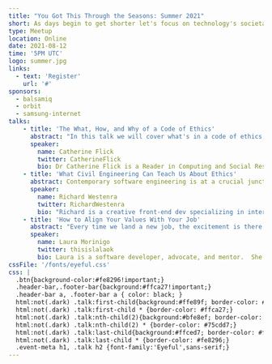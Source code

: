 ```yaml
---
title: "You Got This Through the Seasons: Summer 2021"
short: As days begin to get shorter let's focus on technology's societal and ethical impacts. This event is run by Olu Niyi-Awosusi & Kevin Lewis.
type: Meetup
location: Online
date: 2021-08-12
time: '5PM UTC'
logo: summer.jpg
links:
  - text: 'Register'
    url: '#'
sponsors:
  - balsamiq
  - orbit
  - samsung-internet
talks:
    - title: 'The What, How, and Why of a Code of Ethics'
      abstract: "In this talk we will cover what's in a code of ethics, and why should you care about it. Go behind the scenes with an ethicist and co-author of the Association of Computing Machinery's (ACM) new code of ethics that affects hundreds of thousands of computing professionals and get some answers to the following: What is a Code of Ethics? Why bother updating the old code, or having one at all? What's the code asking me to do, and why? How can I practically use the code? How did you decide whether something is good or bad, or whether something should be included in the code? What if my boss thinks codes of ethics are for losers? What if I work in the military/security/etc. domain? How is this code different from all the other codes out there? What happens if I break the Code of Ethics?"
      speaker:
        name: Catherine Flick
        twitter: CatherineFlick
        bio: Dr Catherine Flick is a Reader in Computing and Social Responsibility in the Centre for Computing and Social Responsibility at De Montfort University. She is very excited about the social and ethical impact of technologies, and how we can make sure that development of a new technology creates a positive impact.
    - title: 'What Civil Engineering Can Teach Us About Ethics'
      abstract: Contemporary software engineering is at a crucial juncture in the evolution as a discipline. We’re professionalizing and expanding our abilities, but in doing so we’re encountering dramatic new risks and venturing into new ethical territory. In this way, we share similarities with the expansion of traditional civil engineering during the industrial revolution. In this talk I’ll discuss what lessons can we learn from that industry, and how we can try to avoid making some of the same mistakes. I’ll also give a basic introduction to engineering ethics, discuss some examples of ethical problems from my own career, and explore how we can try to improve our ethical decision-making by incorporating ethical reasoning into the different stages of our work.
      speaker:
        name: Richard Westenra
        twitter: RichardWestenra
        bio: "Richard is a creative front-end dev specializing in interactive dataviz. He often works with React, D3, CSS, SVG and Canvas, and is passionate about accessibility, animation, web standards, performance, usability, and engineering ethics. After living in London for ten years, he has recently moved back home to New Zealand, and is getting to grips with extremely remote working."
    - title: 'How to Align Your Values With Your Job'
      abstract: "Every time we land a new job, the excitement is there: new beginnings, a new opportunity, the chance to grow... but how can we keep this motivation during our journey and take it further from the newbie stage?  Aligning your values within your workplace can be the answer. During this talk, we will learn how to recognize our own values and take them to our workplace (and step up when we don't find them) to achieve a greater commitment and satisfaction in our careers."
      speaker:
        name: Laura Morinigo
        twitter: thisislalaok
        bio: Laura is a software developer, advocate, and mentor.  She has been recognized as a Google Developer Expert and a Woman Techmakers Ambassador, as a mentor she helped startups participating in accelerator programs like Google Launchpad and the World Food Programme by the United Nations.  Currently, she is a web developer advocate for Samsung Internet at Samsung Research Institute UK where the team contributes to open source projects, builds demos and participates in conferences getting the word out about advanced web features helping web developers to create great and more inclusive web apps.
cssFile: '/fonts/eyeful.css'
css: |
  .btn{background-color:#fe8296!important;}
  .header-bar,.footer-bar{background:#ffca27!important;}
  .header-bar a, .footer-bar a { color: black; }
  html:not(.dark) .talk:first-child{background:#ffe89f; border-color: #ffca27;}
  html:not(.dark) .talk:first-child * {border-color: #ffca27;}
  html:not(.dark) .talk:nth-child(2){background:#bfe8ef; border-color: #75cdd7;}
  html:not(.dark) .talk:nth-child(2) * {border-color: #75cdd7;}
  html:not(.dark) .talk:last-child{background:#ffced7; border-color: #fe8296;}
  html:not(.dark) .talk:last-child * {border-color: #fe8296;}
  .event-meta h1, .talk h2 {font-family:'Eyeful',sans-serif;}
---
```

